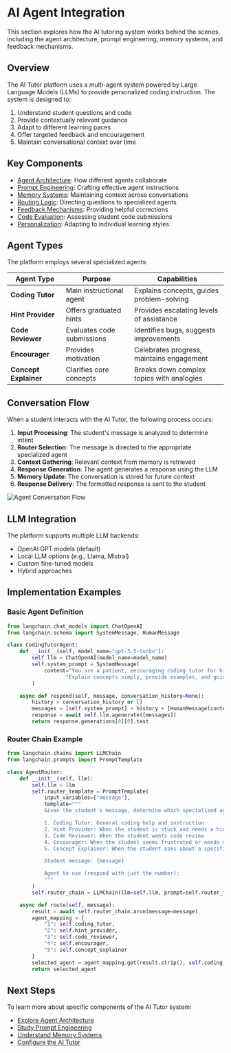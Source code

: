 # AI Agent Integration

This section explores how the AI tutoring system works behind the scenes, including the agent architecture, prompt engineering, memory systems, and feedback mechanisms.

## Overview

The AI Tutor platform uses a multi-agent system powered by Large Language Models (LLMs) to provide personalized coding instruction. The system is designed to:

1. Understand student questions and code
2. Provide contextually relevant guidance
3. Adapt to different learning paces
4. Offer targeted feedback and encouragement
5. Maintain conversational context over time

## Key Components

- [Agent Architecture](agent_architecture.md): How different agents collaborate
- [Prompt Engineering](prompt_engineering.md): Crafting effective agent instructions
- [Memory Systems](memory_systems.md): Maintaining context across conversations
- [Routing Logic](routing_logic.md): Directing questions to specialized agents
- [Feedback Mechanisms](feedback_mechanisms.md): Providing helpful corrections
- [Code Evaluation](code_evaluation.md): Assessing student code submissions
- [Personalization](personalization.md): Adapting to individual learning styles

## Agent Types

The platform employs several specialized agents:

| Agent Type            | Purpose                    | Capabilities                              |
| --------------------- | -------------------------- | ----------------------------------------- |
| **Coding Tutor**      | Main instructional agent   | Explains concepts, guides problem-solving |
| **Hint Provider**     | Offers graduated hints     | Provides escalating levels of assistance  |
| **Code Reviewer**     | Evaluates code submissions | Identifies bugs, suggests improvements    |
| **Encourager**        | Provides motivation        | Celebrates progress, maintains engagement |
| **Concept Explainer** | Clarifies core concepts    | Breaks down complex topics with analogies |

## Conversation Flow

When a student interacts with the AI Tutor, the following process occurs:

1. **Input Processing**: The student's message is analyzed to determine intent
2. **Router Selection**: The message is directed to the appropriate specialized agent
3. **Context Gathering**: Relevant context from memory is retrieved
4. **Response Generation**: The agent generates a response using the LLM
5. **Memory Update**: The conversation is stored for future context
6. **Response Delivery**: The formatted response is sent to the student

![Agent Conversation Flow](../assets/agent_flow.png)

## LLM Integration

The platform supports multiple LLM backends:

- OpenAI GPT models (default)
- Local LLM options (e.g., Llama, Mistral)
- Custom fine-tuned models
- Hybrid approaches

## Implementation Examples

### Basic Agent Definition

```python
from langchain.chat_models import ChatOpenAI
from langchain.schema import SystemMessage, HumanMessage

class CodingTutorAgent:
    def __init__(self, model_name="gpt-3.5-turbo"):
        self.llm = ChatOpenAI(model_name=model_name)
        self.system_prompt = SystemMessage(
            content="You are a patient, encouraging coding tutor for high school students."
                   "Explain concepts simply, provide examples, and guide without giving answers."
        )

    async def respond(self, message, conversation_history=None):
        history = conversation_history or []
        messages = [self.system_prompt] + history + [HumanMessage(content=message)]
        response = await self.llm.agenerate([messages])
        return response.generations[0][0].text
```

### Router Chain Example

```python
from langchain.chains import LLMChain
from langchain.prompts import PromptTemplate

class AgentRouter:
    def __init__(self, llm):
        self.llm = llm
        self.router_template = PromptTemplate(
            input_variables=["message"],
            template="""
            Given the student's message, determine which specialized agent should handle it:

            1. Coding Tutor: General coding help and instruction
            2. Hint Provider: When the student is stuck and needs a hint
            3. Code Reviewer: When the student wants code review
            4. Encourager: When the student seems frustrated or needs motivation
            5. Concept Explainer: When the student asks about a specific concept

            Student message: {message}

            Agent to use (respond with just the number):
            """
        )
        self.router_chain = LLMChain(llm=self.llm, prompt=self.router_template)

    async def route(self, message):
        result = await self.router_chain.arun(message=message)
        agent_mapping = {
            "1": self.coding_tutor,
            "2": self.hint_provider,
            "3": self.code_reviewer,
            "4": self.encourager,
            "5": self.concept_explainer
        }
        selected_agent = agent_mapping.get(result.strip(), self.coding_tutor)
        return selected_agent
```

## Next Steps

To learn more about specific components of the AI Tutor system:

- [Explore Agent Architecture](agent_architecture.md)
- [Study Prompt Engineering](prompt_engineering.md)
- [Understand Memory Systems](memory_systems.md)
- [Configure the AI Tutor](configuration.md)
